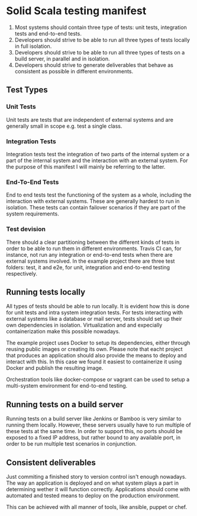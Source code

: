 # Solid Scala testing manifest

1. Most systems should contain three type of tests: unit tests, integration tests and end-to-end tests.
2. Developers should strive to be able to run all three types of tests locally in full isolation.
3. Developers should strive to be able to run all three types of tests on a build server, in parallel and in isolation.
4. Developers should strive to generate deliverables that behave as consistent as possible in different environments.
 
## Test Types

### Unit Tests

Unit tests are tests that are independent of external systems and are generally small in scope e.g. test a single 
class.

### Integration Tests

Integration tests test the integration of two parts of the internal system or a part of the internal system and the
interaction with an external system. For the purpose of this manifest I will mainly be referring to the latter.

### End-To-End Tests

End to end tests test the functioning of the system as a whole, including the interaction with external systems. These
are generally hardest to run in isolation. These tests can contain failover scenarios if they are part of the system 
requirements.

### Test devision
There should a clear partitioning between the different kinds of tests in order to be able to run them in different
environments. Travis CI can, for instance, not run any integration or end-to-end tests when there are external
systems involved. In the example project there are three test folders: test, it and e2e, for unit, integration and 
end-to-end testing respectively.

## Running tests locally
All types of tests should be able to run locally. It is evident how this is done for unit tests and intra system 
integration tests. For tests interacting with external systems like a database or mail server, tests should set up
their own dependencies in isolation. Virtualization and and expecially containerization make this possible nowadays. 

The example project uses Docker to setup its dependencies, either through reusing public images or creating its own.
Please note that eacht project that produces an application should also provide the means to deploy and interact with
this. In this case we found it easiest to containerize it using Docker and publish the resulting image.

Orchestration tools like docker-compose or vagrant can be used to setup a multi-system environment for end-to-end
testing.

## Running tests on a build server
Running tests on a build server like Jenkins or Bamboo is very similar to running them locally. However, these servers
usually have to run multiple of these tests at the same time. In order to support this, no ports should be exposed to
a fixed IP address, but rather bound to any available port, in order to be run multiple test scenarios in conjunction.

## Consistent deliverables
Just commiting a finished story to version control isn't enough nowadays. The way an application is deployed and on 
what system plays a part in determining wether it will function correctly. Applications should come with automated and
tested means to deploy on the production environment. 

This can be achieved with all manner of tools, like ansible, puppet or chef.
